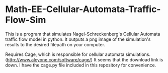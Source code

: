 # Math-EE-Cellular-Automata-Traffic-Flow-Sim

This is a program that simulates Nagel-Schreckenberg's Cellular Automata traffic flow model in python.
It outputs a png image of the simulation's results to the desired filepath on your computer.

Requires Cage, which is responsible for cellular automata simulations. (http://www.alcyone.com/software/cage/)
It seems that the download link is down. I have the cage.py file included in this repository for convenience.
